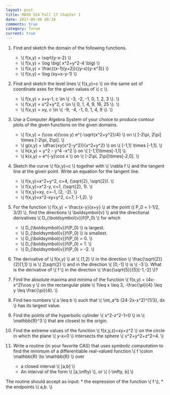 ```yaml
---
layout: post
title: MATH 524 Fall 17 Chapter 1
date: 2017-09-06 08:34
comments: true
category: forum
current: true
---
```


1. Find and sketch the domain of the following functions.

	* \\( f(x,y) = \sqrt{y-x-2} \\)
	* \\( f(x,y) = \log \big( x^2+y^2-4 \big) \\)
	* \\( f(x,y) = \frac{(x-1)(y+2)}{(y-x)(y-x^3)} \\)
	* \\( f(x,y) = \log (xy+x-y-1) \\)

2. Find and sketch the level lines \\( f(x,y)=c \\) on the same set of coordinate axes for the given values of \\( c \\).

	* \\( f(x,y) = x+y-1, c \in \\{ -3, -2, -1, 0, 1, 2, 3 \\}. \\)
	* \\( f(x,y) = x^2+y^2, c \in \\{ 0, 1, 4, 9, 16, 25  \\}. \\)
	* \\( f(x,y) = xy, c \in \\{ -9, -4, -1, 0, 1, 4, 9  \\}. \\)

3. Use a Computer Algebra System of your choice to produce contour plots of the given functions on the given domains.

	* \\( f(x,y) = (\cos x)(\cos y) e^{-\sqrt{x^2+y^2}/4} \\)  on \\( [-2\pi, 2\pi] \times [-2\pi, 2\pi]. \\)
	* \\( g(x,y) = \dfrac{xy(x^2-y^2)}{x^2+y^2} \\) on \\( [-1,1] \times [-1,1]. \\)
	* \\( h(x,y) = y^2 - y^4 -x^2 \\) on \\( [-1,1]\times[-1,1] \\).
	* \\( k(x,y) = e^{-y}\cos x \\) on \\( [-2\pi, 2\pi]\times[-2,0]. \\)

<!-- <div class="row">
	<div class="col-sm-2 col-md-2 col-lg-2"></div>
	<div class="col-sm-2 col-md-2 col-lg-2">

	</div>
</div>
\includegraphics[width=0.5\linewidth]{images/contourf.png} &
\includegraphics[width=0.5\linewidth]{images/contourg.png} \\
\includegraphics[width=0.5\linewidth]{images/contourh.png} &
\includegraphics[width=0.5\linewidth]{images/contourk.png}  -->

4. Sketch the curve \\( f(x,y)=c \\) together with \\( \nabla f \\) and the tangent line at the given point.  Write an equation for the tangent line.

	* \\( f(x,y)=x^2+y^2, c=4, (\sqrt{2}, \sqrt{2}). \\)
	* \\( f(x,y)=x^2-y, c=1, (\sqrt{2}, 1). \\)
	* \\( f(x,y)=xy, c=-1, (2, -2). \\)
	* \\( f(x,y)=x^2-xy+y^2, c=7, (-1,2). \\)

5. For the function \\( f(x,y) = \frac{x-y}{x+y} \\) at the point (( P_0 = (-1/2, 3/2) \\), find the directions \\( \boldsymbol{v} \\) and the directional derivatives \\( D_{\boldsymbol{v}}f(P_0) \\) for which
	* \\( D_{\boldsymbol{v}}f(P_0) \\) is largest.
	* \\( D_{\boldsymbol{v}}f(P_0) \\) is smallest.
	* \\( D_{\boldsymbol{v}}f(P_0) = 0. \\)
	* \\( D_{\boldsymbol{v}}f(P_0) = 1. \\)
	* \\( D_{\boldsymbol{v}}f(P_0) = -2. \\)

6. The derivative of \\( f(x,y) \\) at \\( (1,2) \\) in the direction \\( \frac{\sqrt{2}}{2}[1,1] \\) is \\( 2\sqrt{2} \\) and in the direction \\( [0,-1] \\) is \\(  -3 \\).  What is the derivative of \\( f \\) in the direction \\( \frac{\sqrt{5}}{5}[-1,-2] \\)?

7. Find the absolute maxima and minima of the function \\( f(x,y) = (4x-x^2)\cos y \\) on the rectangular plate \\( 1\leq x \leq 3, -\frac{\pi}{4} \leq y \leq \frac{\pi}{4}. \\)

8. Find two numbers \\( a \leq b \\) such that \\( \int_a^b (24-2x-x^2)^{1/3}\, dx \\) has its largest value.

9. Find the points of the hyperbolic cylinder \\( x^2-z^2-1=0 \\) in \\( \mathbb{R}^3 \\) that are closest to the origin.

10. Find the extreme values of the function \\( f(x,y,z)=xy+z^2 \\) on the circle in which the plane \\( y-x=0 \\) intersects the sphere \\( x^2+y^2+z^2=4. \\)

11. Write a routine (in your favorite CAS) that uses *symbolic computation* to find the minimum of a differentiable real-valued function  \\( f \colon \mathbb{R} \to \mathbb{R} \\) over 

	* a closed interval \\( [a,b] \\)
	* An interval of the form \\( [a,\infty) \\), or \\( (-\infty, b] \\)

The routine should accept as input:
	* the expression of the function \\( f \\),
	* the endpoints \\( a,b. \\)

